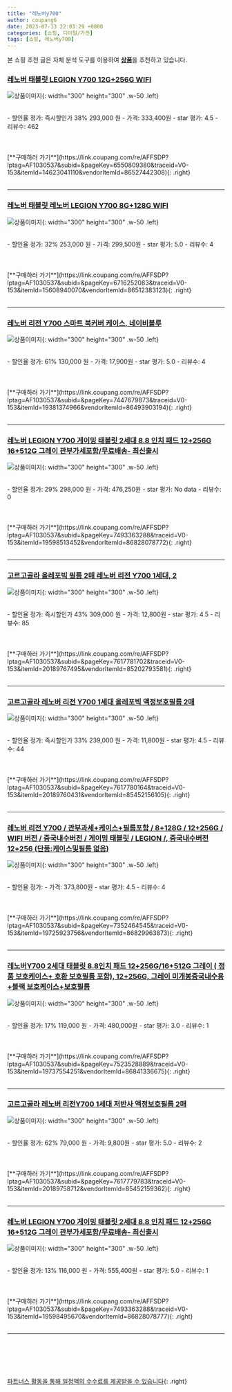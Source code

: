 ```yaml
---
title: "레노버y700"
author: coupang6
date: 2023-07-13 22:03:29 +0800
categories: [쇼핑, 디이털/가전]
tags: [쇼핑, 레노버y700]
---
```


본 쇼핑 추천 글은 자체 분석 도구를 이용하여 [**상품**](https://link.coupang.com/a/bao1ui)을 추천하고 있습니다.

### [레노버 태블릿 LEGION Y700 12G+256G WIFI](https://link.coupang.com/re/AFFSDP?lptag=AF1030537&subid=&pageKey=6550809380&traceid=V0-153&itemId=14623041110&vendorItemId=86527442308)

![상품이미지](https://thumbnail6.coupangcdn.com/thumbnails/remote/230x230ex/image/vendor_inventory/3ff7/8243564230873bac1c2cd3c22f569e365220a98d7f12042fb3c30f9f1bac.jpg){: width="300" height="300" .w-50 .left}


<br>
- 할인율 정가: 즉시할인가 38%  293,000   원
- 가격: 333,400원
- star 평가: 4.5
- 리뷰수: 462
<br>
<br>
<br>
<br>
[**구매하러 가기**](https://link.coupang.com/re/AFFSDP?lptag=AF1030537&subid=&pageKey=6550809380&traceid=V0-153&itemId=14623041110&vendorItemId=86527442308){: .right}
<br>
<br>

---

### [레노버 태블릿 레노버 LEGION Y700 8G+128G WIFI](https://link.coupang.com/re/AFFSDP?lptag=AF1030537&subid=&pageKey=6716252083&traceid=V0-153&itemId=15608940070&vendorItemId=86512383123)

![상품이미지](https://thumbnail6.coupangcdn.com/thumbnails/remote/230x230ex/image/vendor_inventory/3ff7/8243564230873bac1c2cd3c22f569e365220a98d7f12042fb3c30f9f1bac.jpg){: width="300" height="300" .w-50 .left}


<br>
- 할인율 정가: 32%  253,000   원
- 가격: 299,500원
- star 평가: 5.0
- 리뷰수: 4
<br>
<br>
<br>
<br>
[**구매하러 가기**](https://link.coupang.com/re/AFFSDP?lptag=AF1030537&subid=&pageKey=6716252083&traceid=V0-153&itemId=15608940070&vendorItemId=86512383123){: .right}
<br>
<br>

---

### [레노버 리전 Y700 스마트 북커버 케이스, 네이비블루](https://link.coupang.com/re/AFFSDP?lptag=AF1030537&subid=&pageKey=7447679873&traceid=V0-153&itemId=19381374966&vendorItemId=86493903194)

![상품이미지](https://thumbnail10.coupangcdn.com/thumbnails/remote/230x230ex/image/vendor_inventory/cd1c/ab521182ce78f4c37546c4974b57a3ebbd135b31b4cac7aff54d0954d06b.jpg){: width="300" height="300" .w-50 .left}


<br>
- 할인율 정가: 61%  130,000   원
- 가격: 17,900원
- star 평가: 5.0
- 리뷰수: 4
<br>
<br>
<br>
<br>
[**구매하러 가기**](https://link.coupang.com/re/AFFSDP?lptag=AF1030537&subid=&pageKey=7447679873&traceid=V0-153&itemId=19381374966&vendorItemId=86493903194){: .right}
<br>
<br>

---

### [레노버 LEGION Y700 게이밍 태블릿 2세대 8.8 인치 패드 12+256G 16+512G 그레이 관부가세포함/무료배송- 최신출시](https://link.coupang.com/re/AFFSDP?lptag=AF1030537&subid=&pageKey=7493363288&traceid=V0-153&itemId=19598513452&vendorItemId=86828078772)

![상품이미지](https://thumbnail9.coupangcdn.com/thumbnails/remote/230x230ex/image/vendor_inventory/5fd3/8463af37ba38ff277e476b5231d4e2bf2081b68648645105d331c225252f.jpg){: width="300" height="300" .w-50 .left}


<br>
- 할인율 정가: 29%  298,000   원
- 가격: 476,250원
- star 평가: No data
- 리뷰수: 0
<br>
<br>
<br>
<br>
[**구매하러 가기**](https://link.coupang.com/re/AFFSDP?lptag=AF1030537&subid=&pageKey=7493363288&traceid=V0-153&itemId=19598513452&vendorItemId=86828078772){: .right}
<br>
<br>

---

### [고르고골라 올레포빅 필름 2매 레노버 리전 Y700 1세대, 2](https://link.coupang.com/re/AFFSDP?lptag=AF1030537&subid=&pageKey=7617781702&traceid=V0-153&itemId=20189767495&vendorItemId=85202793581)

![상품이미지](https://thumbnail7.coupangcdn.com/thumbnails/remote/230x230ex/image/vendor_inventory/ea37/99dcbaa37e39a57c41925313426c65e46b7a1b2d20b9a060e616eadbfca1.jpg){: width="300" height="300" .w-50 .left}


<br>
- 할인율 정가: 즉시할인가 43%  309,000   원
- 가격: 12,800원
- star 평가: 4.5
- 리뷰수: 85
<br>
<br>
<br>
<br>
[**구매하러 가기**](https://link.coupang.com/re/AFFSDP?lptag=AF1030537&subid=&pageKey=7617781702&traceid=V0-153&itemId=20189767495&vendorItemId=85202793581){: .right}
<br>
<br>

---

### [고르고골라 레노버 리전 Y700 1세대 올레포빅 액정보호필름 2매](https://link.coupang.com/re/AFFSDP?lptag=AF1030537&subid=&pageKey=7617780164&traceid=V0-153&itemId=20189760431&vendorItemId=85452156105)

![상품이미지](https://thumbnail9.coupangcdn.com/thumbnails/remote/230x230ex/image/vendor_inventory/508f/7a577073b2a58e2fd33178bc10754c90081773cad5fe1409d94dacd6f4d6.jpg){: width="300" height="300" .w-50 .left}


<br>
- 할인율 정가: 즉시할인가 33%  239,000   원
- 가격: 11,800원
- star 평가: 4.5
- 리뷰수: 44
<br>
<br>
<br>
<br>
[**구매하러 가기**](https://link.coupang.com/re/AFFSDP?lptag=AF1030537&subid=&pageKey=7617780164&traceid=V0-153&itemId=20189760431&vendorItemId=85452156105){: .right}
<br>
<br>

---

### [레노버 리전 Y700 / 관부과세+케이스+필름포함 / 8+128G / 12+256G / WIFI 버전 / 중국내수버전 / 게이밍 태블릿 / LEGION /, 중국내수버전 12+256 (단품:케이스및필름 없음)](https://link.coupang.com/re/AFFSDP?lptag=AF1030537&subid=&pageKey=7352464545&traceid=V0-153&itemId=19725923756&vendorItemId=86829963873)

![상품이미지](https://thumbnail10.coupangcdn.com/thumbnails/remote/230x230ex/image/vendor_inventory/a143/9aa2465732aaa1c24b064a10f8ddedc00fb19b72f19949e2897d8224fb76.png){: width="300" height="300" .w-50 .left}


<br>
- 할인율 정가: 
- 가격: 373,800원
- star 평가: 4.5
- 리뷰수: 4
<br>
<br>
<br>
<br>
[**구매하러 가기**](https://link.coupang.com/re/AFFSDP?lptag=AF1030537&subid=&pageKey=7352464545&traceid=V0-153&itemId=19725923756&vendorItemId=86829963873){: .right}
<br>
<br>

---

### [레노버Y700 2세대 태블릿 8.8인치 패드 12+256G/16+512G 그레이 ( 정품 보호케이스+ 호환 보호필름 포함), 12+256G, 그레이 미개봉중국내수용+블랙 보호케이스+보호필름](https://link.coupang.com/re/AFFSDP?lptag=AF1030537&subid=&pageKey=7523528889&traceid=V0-153&itemId=19737554251&vendorItemId=86841336675)

![상품이미지](https://thumbnail9.coupangcdn.com/thumbnails/remote/230x230ex/image/vendor_inventory/6c09/a66bcad542965413dc36755f2d69653fb86af87cf4665614b17f285986b7.png){: width="300" height="300" .w-50 .left}


<br>
- 할인율 정가: 17%  119,000   원
- 가격: 480,000원
- star 평가: 3.0
- 리뷰수: 1
<br>
<br>
<br>
<br>
[**구매하러 가기**](https://link.coupang.com/re/AFFSDP?lptag=AF1030537&subid=&pageKey=7523528889&traceid=V0-153&itemId=19737554251&vendorItemId=86841336675){: .right}
<br>
<br>

---

### [고르고골라 레노버 리전Y700 1세대 저반사 액정보호필름 2매](https://link.coupang.com/re/AFFSDP?lptag=AF1030537&subid=&pageKey=7617779783&traceid=V0-153&itemId=20189758712&vendorItemId=85452159362)

![상품이미지](https://thumbnail8.coupangcdn.com/thumbnails/remote/230x230ex/image/vendor_inventory/1036/693b2e3720c2e56d677f8bcbddadc92ad7cbb4ff35e69c2a52e00e82580d.jpg){: width="300" height="300" .w-50 .left}


<br>
- 할인율 정가: 62%  79,000   원
- 가격: 9,800원
- star 평가: 5.0
- 리뷰수: 2
<br>
<br>
<br>
<br>
[**구매하러 가기**](https://link.coupang.com/re/AFFSDP?lptag=AF1030537&subid=&pageKey=7617779783&traceid=V0-153&itemId=20189758712&vendorItemId=85452159362){: .right}
<br>
<br>

---

### [레노버 LEGION Y700 게이밍 태블릿 2세대 8.8 인치 패드 12+256G 16+512G 그레이 관부가세포함/무료배송- 최신출시](https://link.coupang.com/re/AFFSDP?lptag=AF1030537&subid=&pageKey=7493363288&traceid=V0-153&itemId=19598495670&vendorItemId=86828078777)

![상품이미지](https://thumbnail9.coupangcdn.com/thumbnails/remote/230x230ex/image/vendor_inventory/5fd3/8463af37ba38ff277e476b5231d4e2bf2081b68648645105d331c225252f.jpg){: width="300" height="300" .w-50 .left}


<br>
- 할인율 정가: 13%  116,000   원
- 가격: 555,400원
- star 평가: 5.0
- 리뷰수: 1
<br>
<br>
<br>
<br>
[**구매하러 가기**](https://link.coupang.com/re/AFFSDP?lptag=AF1030537&subid=&pageKey=7493363288&traceid=V0-153&itemId=19598495670&vendorItemId=86828078777){: .right}
<br>
<br>

---
<br><br><br><br><br> [파트너스 활동을 통해 일정액의 수수료를 제공받을 수 있습니다](https://link.coupang.com/a/bao1ui){: .right}